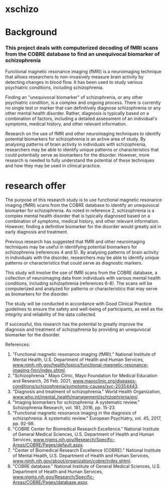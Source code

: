 # xschizo
<H1>Background</H1>
<H3>This project deals with computerized decoding of fMRI scans from the COBRE database to find an unequivocal biomarker of schizophrenia</H3>

Functional magnetic resonance imaging (fMRI) is a neuroimaging technique that allows researchers to non-invasively measure brain activity by detecting changes in blood flow. It has been used to study various psychiatric conditions, including schizophrenia.

Finding an "unequivocal biomarker" of schizophrenia, or any other psychiatric condition, is a complex and ongoing process. There is currently no single test or marker that can definitively diagnose schizophrenia or any other mental health disorder. Rather, diagnosis is typically based on a combination of factors, including a detailed assessment of an individual's symptoms, medical history, and other relevant information.

Research on the use of fMRI and other neuroimaging techniques to identify potential biomarkers for schizophrenia is an active area of study. By analysing patterns of brain activity in individuals with schizophrenia, researchers may be able to identify unique patterns or characteristics that could potentially serve as biomarkers for the disorder. However, more research is needed to fully understand the potential of these techniques and how they may be used in clinical practice.

<h1>
research offer
</h1>


The purpose of this research study is to use functional magnetic resonance imaging (fMRI) scans from the COBRE database to identify an unequivocal biomarker for schizophrenia. As noted in reference 2, schizophrenia is a complex mental health disorder that is typically diagnosed based on a combination of symptoms, medical history, and other relevant information. However, finding a definitive biomarker for the disorder would greatly aid in early diagnosis and treatment.

Previous research has suggested that fMRI and other neuroimaging techniques may be useful in identifying potential biomarkers for schizophrenia (references 4 and 5). By analysing patterns of brain activity in individuals with the disorder, researchers may be able to identify unique patterns or characteristics that could serve as diagnostic markers.

This study will involve the use of fMRI scans from the COBRE database, a collection of neuroimaging data from individuals with various mental health conditions, including schizophrenia (references 6-8). The scans will be computerized and analyzed for patterns or characteristics that may serve as biomarkers for the disorder.

The study will be conducted in accordance with Good Clinical Practice guidelines to ensure the safety and well-being of participants, as well as the integrity and reliability of the data collected.

If successful, this research has the potential to greatly improve the diagnosis and treatment of schizophrenia by providing an unequivocal biomarker for the disorder.





References:
1.	"Functional magnetic resonance imaging (fMRI)." National Institute of Mental Health, U.S. Department of Health and Human Services, www.nimh.nih.gov/health/topics/functional-magnetic-resonance-imaging-fmri/index.shtml.
2.	"Schizophrenia." Mayo Clinic, Mayo Foundation for Medical Education and Research, 26 Feb. 2021, www.mayoclinic.org/diseases-conditions/schizophrenia/symptoms-causes/syc-20354443.
3.	"Diagnosis and treatment of schizophrenia." World Health Organization, www.who.int/mental_health/management/schizophrenia/en/.
4.	"Imaging biomarkers for schizophrenia: A systematic review." Schizophrenia Research, vol. 181, 2016, pp. 15-23.
5.	"Functional magnetic resonance imaging in the diagnosis of schizophrenia: A systematic review." European Psychiatry, vol. 45, 2017, pp. 92-98.
6.	"COBRE Center for Biomedical Research Excellence." National Institute of General Medical Sciences, U.S. Department of Health and Human Services, www.nigms.nih.gov/Research/Specific-Areas/COBRE/Pages/default.aspx.
7.	"Center of Biomedical Research Excellence (COBRE)." National Institute of Mental Health, U.S. Department of Health and Human Services, www.nimh.nih.gov/about/organization/cobre/index.shtml.
8.	"COBRE database." National Institute of General Medical Sciences, U.S. Department of Health and Human Services, www.nigms.nih.gov/Research/Specific-Areas/COBRE/Pages/database.aspx.
